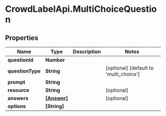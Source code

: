 # CrowdLabelApi.MultiChoiceQuestion

## Properties

Name | Type | Description | Notes
------------ | ------------- | ------------- | -------------
**questionId** | **Number** |  | 
**questionType** | **String** |  | [optional] [default to &#39;multi_choice&#39;]
**prompt** | **String** |  | 
**resource** | **String** |  | [optional] 
**answers** | [**[Answer]**](Answer.md) |  | [optional] 
**options** | **[String]** |  | 


